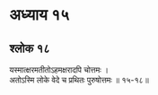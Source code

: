 # अध्याय १५

## श्लोक १८

यस्मात्क्षरमतीतोऽहमक्षरादपि चोत्तमः ।<br>अतोऽस्मि लोके वेदे च प्रथितः पुरुषोत्तमः ॥ १५-१८॥<br><br>

